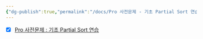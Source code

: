 ```yaml
---
{"dg-publish":true,"permalink":"/docs/Pro 사전문제 - 기초 Partial Sort 연습/","title":"Pro 사전문제 - 기초 Partial Sort 연습"}
---
```


- [x] [Pro 사전문제 : 기초 Partial Sort 연습](https://swexpertacademy.com/main/help/review/contentsReviewDetail.do?contentId=24000)
